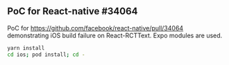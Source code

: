 ## PoC for React-native #34064

PoC for https://github.com/facebook/react-native/pull/34064 demonstrating iOS build failure on React-RCTText. Expo modules are used.

```bash
yarn install
cd ios; pod install; cd -
```

